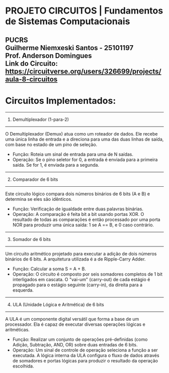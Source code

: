 # PROJETO CIRCUITOS | Fundamentos de Sistemas Computacionais
PUCRS<br>
Guilherme Niemxeski Santos - 25101197 <br>
Prof. Anderson Domingues <br>
Link do Circuito:
https://circuitverse.org/users/326699/projects/aula-8-circuitos
---

# Circuitos Implementados:

---
1. Demultiplexador (1-para-2)
---

O Demultiplexador (Demux) atua como um roteador de dados. Ele recebe uma única linha de entrada e a direciona para uma das duas linhas de saída, com base no estado de um pino de seleção.

* Função: Roteia um sinal de entrada para uma de N saídas.
* Operação: Se o pino seletor for 0, a entrada é enviada para a primeira saída. Se for 1, é enviada para a segunda.

---
2. Comparador de 6 bits
---

Este circuito lógico compara dois números binários de 6 bits (A e B) e determina se eles são idênticos.

* Função: Verificação de igualdade entre duas palavras binárias.
* Operação: A comparação é feita bit a bit usando portas XOR. O resultado de todas as comparações é então processado por uma porta NOR para produzir uma única saída: 1 se A == B, e 0 caso contrário.

---
3. Somador de 6 bits
---

Um circuito aritmético projetado para executar a adição de dois números binários de 6 bits. A arquitetura utilizada é a de Ripple-Carry Adder.

* Função: Calcular a soma S = A + B.
* Operação: O circuito é composto por seis somadores completos de 1 bit interligados em cascata. O "vai-um" (carry-out) de cada estágio é propagado para o estágio seguinte (carry-in), da direita para a esquerda.

---
4. ULA (Unidade Lógica e Aritmética) de 6 bits
---

A ULA é um componente digital versátil que forma a base de um processador. Ela é capaz de executar diversas operações lógicas e aritméticas.

* Função: Realizar um conjunto de operações pré-definidas (como Adição, Subtração, AND, OR) sobre duas entradas de 6 bits.
* Operação: Um sinal de controle de operação seleciona a função a ser executada. A lógica interna da ULA configura o fluxo de dados através de somadores e portas lógicas para produzir o resultado da operação escolhida.

